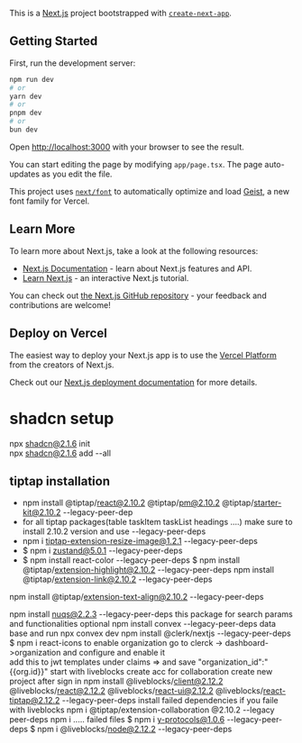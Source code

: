 This is a [Next.js](https://nextjs.org) project bootstrapped with [`create-next-app`](https://nextjs.org/docs/app/api-reference/cli/create-next-app).

## Getting Started

First, run the development server:

```bash
npm run dev
# or
yarn dev
# or
pnpm dev
# or
bun dev
```

Open [http://localhost:3000](http://localhost:3000) with your browser to see the result.

You can start editing the page by modifying `app/page.tsx`. The page auto-updates as you edit the file.

This project uses [`next/font`](https://nextjs.org/docs/app/building-your-application/optimizing/fonts) to automatically optimize and load [Geist](https://vercel.com/font), a new font family for Vercel.

## Learn More

To learn more about Next.js, take a look at the following resources:

- [Next.js Documentation](https://nextjs.org/docs) - learn about Next.js features and API.
- [Learn Next.js](https://nextjs.org/learn) - an interactive Next.js tutorial.

You can check out [the Next.js GitHub repository](https://github.com/vercel/next.js) - your feedback and contributions are welcome!

## Deploy on Vercel

The easiest way to deploy your Next.js app is to use the [Vercel Platform](https://vercel.com/new?utm_medium=default-template&filter=next.js&utm_source=create-next-app&utm_campaign=create-next-app-readme) from the creators of Next.js.

Check out our [Next.js deployment documentation](https://nextjs.org/docs/app/building-your-application/deploying) for more details.
# shadcn setup
npx shadcn@2.1.6 init  
npx shadcn@2.1.6 add --all
## tiptap installation
 - npm install @tiptap/react@2.10.2  @tiptap/pm@2.10.2  @tiptap/starter-kit@2.10.2 --legacy-peer-dep
 -  for all tiptap packages(table taskItem taskList headings ....) make sure to install 2.10.2 version and use --legacy-peer-deps
-  npm i tiptap-extension-resize-image@1.2.1 --legacy-peer-deps
-  $ npm i zustand@5.0.1 --legacy-peer-deps
-  $ npm install react-color --legacy-peer-deps
 $ npm install @tiptap/extension-highlight@2.10.2 --legacy-peer-deps
     npm install @tiptap/extension-link@2.10.2 --legacy-peer-deps

npm install @tiptap/extension-text-align@2.10.2 --legacy-peer-deps

npm install nuqs@2.2.3 --legacy-peer-deps this package for search params and functionalities optional
npm install convex --legacy-peer-deps data base and run npx convex dev 
npm install @clerk/nextjs --legacy-peer-deps
$ npm i react-icons
to enable organization go to clerck -> dashboard->organization and configure and enable it  
add this to jwt templates under claims => and save    "organization_id":"{{org.id}}"
start with liveblocks create acc for collaboration create new project after sign in
npm install @liveblocks/client@2.12.2 @liveblocks/react@2.12.2 @liveblocks/react-ui@2.12.2 @liveblocks/react-tiptap@2.12.2 --legacy-peer-deps
install failed dependencies  if you faile with liveblocks 
npm i @tiptap/extension-collaboration @2.10.2 --legacy peer-deps
npm i ..... failed files 
$ npm i y-protocols@1.0.6 --legacy-peer-deps
$ npm i @liveblocks/node@2.12.2 --legacy-peer-deps